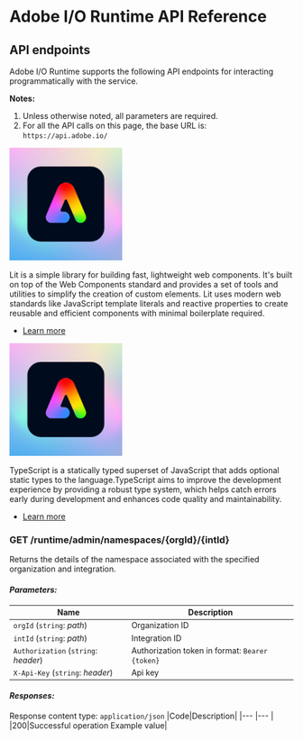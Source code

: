 # Adobe I/O Runtime API Reference

## API endpoints

Adobe I/O Runtime supports the following API endpoints for interacting programmatically with the service. 

**Notes:**

1. Unless otherwise noted, all parameters are required. 
2. For all the API calls on this page, the base URL is:  
   `https://api.adobe.io/`

<Product-Card slots="icon, text, button" theme="light" width="50%" />

![lit-logo](../images/adobe-express.svg)

Lit is a simple library for building fast, lightweight web components. It's built on top of the Web Components standard and provides a set of tools and utilities to simplify the creation of custom elements. Lit uses modern web standards like JavaScript template literals and reactive properties to create reusable and efficient components with minimal boilerplate required.

- [Learn more](https://lit.dev/)

<Product-Card slots="icon, text, button" theme="light" width="50%" />

![lit-logo](../images/adobe-express.svg)

TypeScript is a statically typed superset of JavaScript that adds optional static types to the language.TypeScript aims to improve the development experience by providing a robust type system, which helps catch errors early during development and enhances code quality and maintainability.

- [Learn more](https://https://www.typescriptlang.org/)

### GET /runtime/admin/namespaces/{orgId}/{intId}

Returns the details of the namespace associated with the specified organization and integration.

#### _Parameters:_

| Name                                 | Description                                     |
| ------------------------------------ | ----------------------------------------------- |
| `orgId` (`string`: _path_)           | Organization ID                                 |
| `intId` (`string`: _path_)           | Integration ID                                  |
| `Authorization` (`string`: _header_) | Authorization token in format: `Bearer {token}` |
| `X-Api-Key` (`string`: _header_)     | Api key                                         |

#### _Responses:_

Response content type: `application/json`
|Code|Description|
|--- |--- |
|200|Successful operation Example value|

